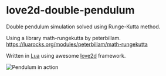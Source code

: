 # love2d-double-pendulum
Double pendulum simulation solved using Runge-Kutta method.

Using a library math-rungekutta by peterbillam.
https://luarocks.org/modules/peterbillam/math-rungekutta

Written in [Lua](https://www.lua.org/) using awesome [love2d](https://love2d.org/) framework.



![Pendulum in action](https://github.com/karolBak/love2d-double-pendulum/blob/master/screen.png)
